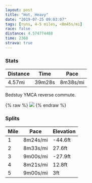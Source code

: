 ```yaml
---
layout: post
title: "Hot, Heavy"
date: "2019-07-25 09:03:07"
tags: [runs, 4-5 miles, <8m45s/mi]
race: false
distance: 4.574774488
time: 2368
strava: true
---
```


### Stats

| Distance | Time | Pace |
|----------|------|------|
|4.57mi|39m28s|8m38s/mi|

Bedstuy YMCA reverse commute.

{% raw %}
<img src='https://maps.googleapis.com/maps/api/staticmap?maptype=roadmap&path=enc:eiiwFhckbM?ZMNMHUAUDODONI@[BUCg@@WJWCEBW?QFs@FGBS@YG]J]Dq@R_@BIBKJg@JID]?c@BIFUBKHc@L_@DGAK@SJMJKDSCaBPo@@]DW?QEkBTCAKBg@Ac@D}@NiALiAVg@BKF_@BmAROAEEKBW?KBICI@UAOFo@Hg@Ra@DSHu@@ODI?}@HOFa@DMAOD_@AIAs@TE?s@PKFk@Lu@Dw@LM?ECo@Jc@@u@HMDk@DMAUHW@]Lc@@]Fc@?a@NUCK?qCd@a@RkAfAE?CBOb@[Zi@t@OHm@v@Y^w@|@{@lAWPeAnA{@pAaA~@CNGHgBzA_@f@g@x@_@Xa@f@]Vq@x@QNW`@UL_@\[\MTEL_@`@?Fo@r@e@n@]NKJ[Ne@F]MMCk@BaCCIA]Og@EWOKC_@GS?SG_@CKGk@OkAg@E?C@]XICc@WI?IV_@l@AXI^a@dAMb@G^Ij@K^Ef@Ob@ARI\Mn@o@zB]f@Sp@Gb@IVGn@Wz@CRIRIp@EVIRA`@@ZQ`@E^GR?LETKTA`@GTMXOv@Sl@K`@?JQn@Qd@Kh@Sd@M`A?RLb@Ab@k@pBa@p@g@jBQhAQb@Gn@IXAh@CL@DWp@S|@k@jBUdBGv@Ub@Mb@CF@FGZM`@E`@YdAIPKj@GPOx@Kb@_@jBGRGb@IZWvA[jAGj@K\AXUhAOb@WpBWrAQj@]|@wAlGAf@GRGj@Kf@_@|@IJa@x@AVIXKr@WdAO\[EQSKCSMWEUIGKi@SCCOIC?EDE?GCMG?OSQE@g@Wk@Om@UWAOGOG_@_@k@Gc@Wa@OE?YGs@_@QCOFS?UCk@fAK`@C^Ub@OL[h@AVSx@IPET?PMj@AVY^O^O?m@KSMSSMCI@QGOK[Iq@WISIGMCCEG?KG]a@MGIQOM]Gy@o@QQ[SUIGIKEGGSIOO]MCEWO]EIGe@GCEe@WQOWGMGS[{@e@GO]Ie@]W_@s@c@[OUc@]WWMeAq@[MUQw@Wq@c@ICIGOESMa@[SY[Yu@QIMWQU[i@]c@OQSMKMQIGE@GTSTOZGNOr@_@d@{@hCQVADBN@b@Kn@[p@&key=AIzaSyC1MId7bFpkLXNAaYhBSTb8jLyiSqzbDtM&size=800x800&markers=color:yellow|label:S|40.68515,-73.95397&markers=color:green|label:F|40.73310000000002,-73.9845800000001'>
{% endraw %}

### Splits

| Mile | Pace | Elevation |
|------|------|-----------|
|1|8m24s/mi|-44.6ft|
|2|8m33s/mi|27.6ft|
|3|9m00s/mi|-27.9ft|
|4|8m21s/mi|12.8ft|
|5|9m00s/mi|3ft|

